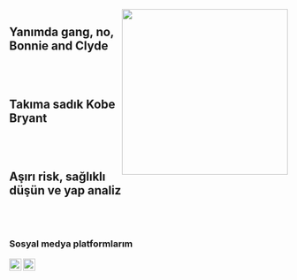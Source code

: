 <img src="https://tenor.com/view/pop-smoke-gif-20744708" align="right" width="300" height="300">

## Yanımda gang, no, Bonnie and Clyde



<br />
<br />

## Takıma sadık Kobe Bryant

<br />
<br />

 ## Aşırı risk, sağlıklı düşün ve yap analiz


<br />
<br />


### Sosyal medya platformlarım

 [<img width="22" src="https://unpkg.com/simple-icons@v5/icons/discord.svg" align="left" />][discord]
 [<img width="22" src="https://images.app.goo.gl/zpF2mPLbmbgkTvLL8" align="left" />][instagram]


[discord]: https://discord.com/users/821040785046503510
[instagram]: https://instagram.com/funaccxbaron
<br />
<br />







<br />
<br />
